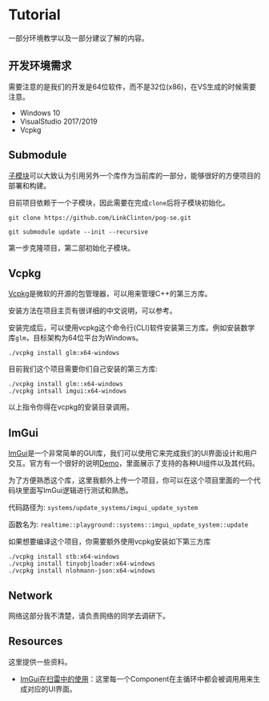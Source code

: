# Tutorial

一部分环境教学以及一部分建议了解的内容。

## 开发环境需求

需要注意的是我们的开发是64位软件，而不是32位(x86)，在VS生成的时候需要注意。

- Windows 10
- VisualStudio 2017/2019
- Vcpkg

## Submodule

[子模块](https://git-scm.com/book/zh/v2/Git-%E5%B7%A5%E5%85%B7-%E5%AD%90%E6%A8%A1%E5%9D%97)可以大致认为引用另外一个库作为当前库的一部分，能够很好的方便项目的部署和构建。

目前项目依赖于一个子模块，因此需要在完成`clone`后将子模块初始化。

```
git clone https://github.com/LinkClinton/pog-se.git

git submodule update --init --recursive
```

第一步克隆项目，第二部初始化子模块。

## Vcpkg

[Vcpkg](https://github.com/microsoft/vcpkg)是微软的开源的包管理器，可以用来管理C++的第三方库。

安装方法在项目主页有很详细的中文说明，可以参考。

安装完成后，可以使用vcpkg这个命令行(CLI)软件安装第三方库。例如安装数学库`glm`，目标架构为64位平台为Windows。

```
./vcpkg install glm:x64-windows
```

目前我们这个项目需要你们自己安装的第三方库:

```
./vcpkg install glm::x64-windows
./vcpkg intsall imgui:x64-windows
```

以上指令你得在vcpkg的安装目录调用。

## ImGui

[ImGui](https://github.com/ocornut/imgui)是一个非常简单的GUI库，我们可以使用它来完成我们的UI界面设计和用户交互。官方有一个很好的说明[Demo](https://github.com/ocornut/imgui/blob/master/imgui_demo.cpp)，里面展示了支持的各种UI组件以及其代码。

为了方便熟悉这个库，这里我额外上传一个项目，你可以在这个项目里面的一个代码块里面写ImGui逻辑进行测试和熟悉。

代码路径为: `systems/update_systems/imgui_update_system`

函数名为: `realtime::playground::systems::imgui_update_system::update`

如果想要编译这个项目，你需要额外使用vcpkg安装如下第三方库

```
./vcpkg install stb:x64-windows
./vcpkg install tinyobjloader:x64-windows
./vcpkg install nlohmann-json:x64-windows
```

## Network

网络这部分我不清楚，请负责网络的同学去调研下。

## Resources

这里提供一些资料。

- [ImGui在扫雷中的使用](https://github.com/LinkClinton/MinesweeperVersus/tree/master/Runtime/Manager/UI/Component)：这里每一个Component在主循环中都会被调用用来生成对应的UI界面。

